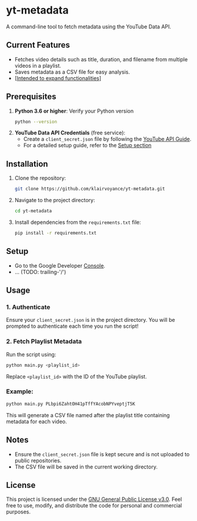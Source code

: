 # yt-metadata

A command-line tool to fetch metadata using the YouTube Data API.

## Current Features

- Fetches video details such as title, duration, and filename from multiple videos in a playlist.
- Saves metadata as a CSV file for easy analysis.
- [[Intended to expand functionalities]](https://github.com/youtube/api-samples/tree/master/python)

## Prerequisites

1. **Python 3.6 or higher**: Verify your Python version
   ```bash
   python --version
   ```
2. **YouTube Data API Credentials** (free service):
   - Create a `client_secret.json` file by following the [YouTube API Guide](https://developers.google.com/youtube/registering_an_application).
   - For a detailed setup guide, refer to the [Setup section](https://github.com/klairvoyance/yt-metadata/blob/master/README.md#Setup)

## Installation

1. Clone the repository:
   ```bash
   git clone https://github.com/klairvoyance/yt-metadata.git
   ```
2. Navigate to the project directory:
   ```bash
   cd yt-metadata
   ```
3. Install dependencies from the `requirements.txt` file:
   ```bash
   pip install -r requirements.txt
   ```

## Setup
- Go to the Google Developer [Console](https://console.developers.google.com).
- ... (TODO: trailing-'/')

## Usage

### 1. Authenticate
Ensure your `client_secret.json` is in the project directory. You will be prompted to authenticate each time you run the script!

### 2. Fetch Playlist Metadata
Run the script using:
```bash
python main.py <playlist_id>
```
Replace `<playlist_id>` with the ID of the YouTube playlist.

### Example:
```bash
python main.py PLbpi6ZahtOH41pTffYAcobNPYveptjT5K
```
This will generate a CSV file named after the playlist title containing metadata for each video.

## Notes

- Ensure the `client_secret.json` file is kept secure and is not uploaded to public repositories.
- The CSV file will be saved in the current working directory.

## License

This project is licensed under the [GNU General Public License v3.0](https://github.com/klairvoyance/yt-metadata/blob/master/LICENSE). Feel free to use, modify, and distribute the code for personal and commercial purposes.
